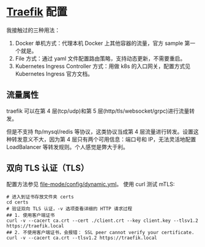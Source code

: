 # [Traefik](https://github.com/containous/traefik/) 配置

我接触过的三种用法：

1. Docker 单机方式：代理本机 Docker 上其他容器的流量，官方 sample 第一个就是。
1. File 方式：通过 yaml 文件配置路由策略，支持动态更新，不需要重启。
1. Kubernetes Ingress Controller 方式：用做 k8s 的入口网关，配置方式见 Kubernetes Ingress 官方文档。

## 流量属性

traefik 可以在第 4 层(tcp/udp)和第 5 层(http/tls/websocket/grpc)进行流量转发。

但是不支持 ftp/mysql/redis 等协议，这类协议当成第 4 层流量进行转发。设置这种转发意义不大，因为第 4 层只有两个可用信息：端口号和 IP，无法灵活地配置 LoadBalancer 等转发规则。个人感觉是弊大于利。


## 双向 TLS 认证（TLS）

配置方法参见 [file-mode/config/dynamic.yml](./file-mode/config/dynamic.yml)。
使用 curl 测试 mTLS:

```shell
# 进入到证书存放文件夹 certs
cd certs
# 验证双向 TLS 认证，-v 选项查看详细的 HTTP 请求过程
## 1. 使用客户端证书
curl -v --cacert ca.crt --cert ./client.crt --key client.key --tlsv1.2 https://traefik.local
## 2. 不使用客户端证书，会报错： SSL peer cannot verify your certificate.
curl -v --cacert ca.crt --tlsv1.2 https://traefik.local
```
